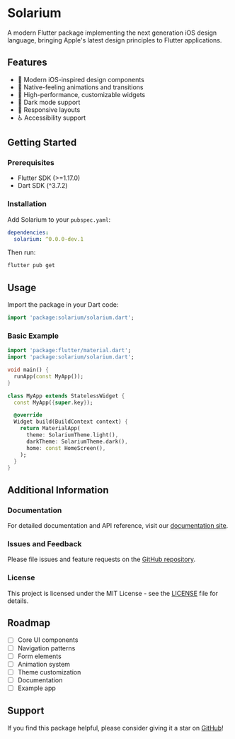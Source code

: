 <!--
This README describes the package. If you publish this package to pub.dev,
this README's contents appear on the landing page for your package.

For information about how to write a good package README, see the guide for
[writing package pages](https://dart.dev/tools/pub/writing-package-pages).

For general information about developing packages, see the Dart guide for
[creating packages](https://dart.dev/guides/libraries/create-packages)
and the Flutter guide for
[developing packages and plugins](https://flutter.dev/to/develop-packages).
-->

# Solarium

A modern Flutter package implementing the next generation iOS design language, bringing Apple's latest design principles to Flutter applications.

## Features

- 🎨 Modern iOS-inspired design components
- 📱 Native-feeling animations and transitions
- 🎯 High-performance, customizable widgets
- 🌙 Dark mode support
- 📐 Responsive layouts
- ♿ Accessibility support

## Getting Started

### Prerequisites

- Flutter SDK (>=1.17.0)
- Dart SDK (^3.7.2)

### Installation

Add Solarium to your `pubspec.yaml`:

```yaml
dependencies:
  solarium: ^0.0.0-dev.1
```

Then run:

```bash
flutter pub get
```

## Usage

Import the package in your Dart code:

```dart
import 'package:solarium/solarium.dart';
```

### Basic Example

```dart
import 'package:flutter/material.dart';
import 'package:solarium/solarium.dart';

void main() {
  runApp(const MyApp());
}

class MyApp extends StatelessWidget {
  const MyApp({super.key});

  @override
  Widget build(BuildContext context) {
    return MaterialApp(
      theme: SolariumTheme.light(),
      darkTheme: SolariumTheme.dark(),
      home: const HomeScreen(),
    );
  }
}
```

## Additional Information

### Documentation

For detailed documentation and API reference, visit our [documentation site](https://pub.dev/documentation/solarium/latest/).

<!-- ### Contributing

We welcome contributions! Please see our [contributing guidelines](https://github.com/glemartret/solarium/CONTRIBUTING.md) for details. -->

### Issues and Feedback

Please file issues and feature requests on the [GitHub repository](https://github.com/glemartret/solarium/issues).

### License

This project is licensed under the MIT License - see the [LICENSE](LICENSE) file for details.

## Roadmap

- [ ] Core UI components
- [ ] Navigation patterns
- [ ] Form elements
- [ ] Animation system
- [ ] Theme customization
- [ ] Documentation
- [ ] Example app

## Support

If you find this package helpful, please consider giving it a star on [GitHub](https://github.com/glemartret/solarium)!
